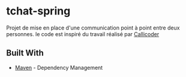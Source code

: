 # tchat-spring 

Projet de mise en place d'une communication point à point entre deux personnes. le code est inspiré du travail réalisé par [Callicoder](https://www.callicoder.com/spring-boot-websocket-chat-example/)

## Built With

* [Maven](https://maven.apache.org/) - Dependency Management


